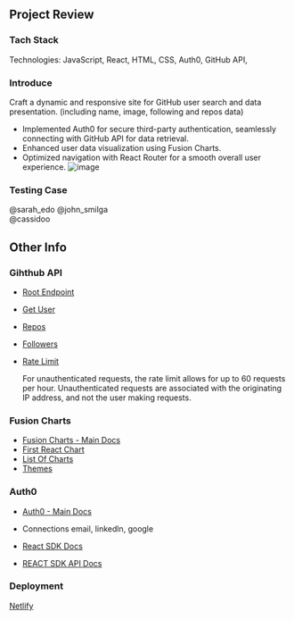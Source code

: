 ## Project Review

### Tach Stack
Technologies: JavaScript, React, HTML, CSS, Auth0, GitHub API, 


### Introduce
Craft a dynamic and responsive site for GitHub user search and data presentation. (including name, image, following and repos data)

- Implemented Auth0 for secure third-party authentication, seamlessly connecting with GitHub API for data retrieval.
- Enhanced user data visualization using Fusion Charts.
- Optimized navigation with React Router for a smooth overall user experience.
![image](https://github.com/RuxinMa/react-project-github-users/assets/140491381/fb1f8324-ddf3-429b-9a7d-c1dda60b4f3d)

### Testing Case

@sarah_edo 
@john_smilga  
@cassidoo 



## Other Info

### Gihthub API
- [Root Endpoint](https://api.github.com)
- [Get User](https://api.github.com/users/wesbos)
- [Repos](https://api.github.com/users/john-smilga/repos?per_page=100)
- [Followers](https://api.github.com/users/john-smilga/followers)
- [Rate Limit](https://api.github.com/rate_limit)

  For unauthenticated requests, the rate limit allows for up to 60 requests per hour. 
  Unauthenticated requests are associated with the originating IP address, and not the user making requests.

### Fusion Charts
- [Fusion Charts - Main Docs](https://www.fusioncharts.com/)
- [First React Chart](https://www.fusioncharts.com/dev/getting-started/react/your-first-chart-using-react)
- [List Of Charts](https://www.fusioncharts.com/dev/chart-guide/list-of-charts)
- [Themes](https://www.fusioncharts.com/dev/themes/introduction-to-themes)

### Auth0
- [Auth0 - Main Docs](https://auth0.com/)
- Connections
  email, linkedln, google

- [React SDK Docs](https://auth0.com/docs/libraries/auth0-react)
- [REACT SDK API Docs](https://auth0.github.io/auth0-react/)

### Deployment
[Netlify](https://www.netlify.com/)
